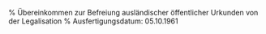 % Übereinkommen zur Befreiung ausländischer öffentlicher Urkunden von der Legalisation
% Ausfertigungsdatum: 05.10.1961
 